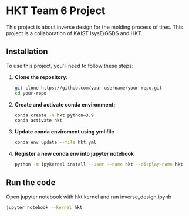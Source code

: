 # HKT Team 6 Project

This project is about inverse design for the molding process of tires. This project is a collaboration of KAIST IsysE/GSDS and HKT. 



## Installation

To use this project, you'll need to follow these steps:

1. **Clone the repository:**

   ```sh
   git clone https://github.com/your-username/your-repo.git
   cd your-repo

2. **Create and activate conda environment:**
   ```sh
   conda create -n hkt python=3.9
   conda activate hkt
3. **Update conda enviroment using yml file**
   ```sh
   conda env update --file hkt.yml
4. **Register a new conda env into jupyter notebook**
   ```sh
   python -m ipykernel install --user --name hkt --display-name hkt

## Run the code

Open jupyter notebook with hkt kernel and run inverse_design.ipynb

   ```sh
   jupyter notebook --kernel hkt

